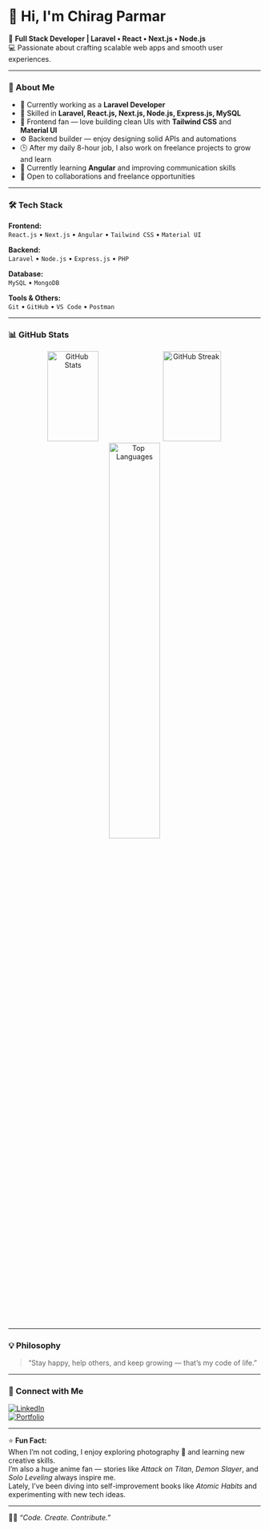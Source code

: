 # 👋 Hi, I'm Chirag Parmar

🚀 **Full Stack Developer | Laravel • React • Next.js • Node.js**  
💻 Passionate about crafting scalable web apps and smooth user experiences.  
<!-- 🌏 Based in India 🇮🇳  -->

---

### 🧠 About Me  
- 💼 Currently working as a **Laravel Developer**  
- 🔧 Skilled in **Laravel, React.js, Next.js, Node.js, Express.js, MySQL**  
- 🎨 Frontend fan — love building clean UIs with **Tailwind CSS** and **Material UI**  
- ⚙️ Backend builder — enjoy designing solid APIs and automations  
- 🕒 After my daily 8-hour job, I also work on freelance projects to grow and learn  
- 📘 Currently learning **Angular** and improving communication skills  
- 💬 Open to collaborations and freelance opportunities  

---

### 🛠️ Tech Stack

**Frontend:**  
`React.js` • `Next.js` • `Angular` • `Tailwind CSS` • `Material UI`

**Backend:**  
`Laravel` • `Node.js` • `Express.js` • `PHP`

**Database:**  
`MySQL` • `MongoDB`

**Tools & Others:**  
`Git` • `GitHub` • `VS Code` • `Postman` 

---

### 📊 GitHub Stats

<div align="center">

  <!-- Top stats: GitHub Stats + Streak -->
  <div>
    <img src="https://github-readme-stats.vercel.app/api?username=webdev-chirag&show_icons=true&theme=tokyonight" 
         width="45%" height="180em" alt="GitHub Stats" />
    <img src="https://streak-stats.demolab.com?user=webdev-chirag&theme=tokyonight" 
         width="48%" height="180em" alt="GitHub Streak" />
  </div>
  <div>
    <img src="https://github-readme-stats.vercel.app/api/top-langs/?username=webdev-chirag&layout=compact&theme=tokyonight" 
         width="45%" alt="Top Languages" />
  </div>

</div>

---

### 💡 Philosophy  
> “Stay happy, help others, and keep growing — that’s my code of life.”  

---

### 🤝 Connect with Me  
<!-- not showing logo if linkedin is not present -->
[![LinkedIn](https://img.shields.io/badge/LinkedIn-blue?style=flat-square&logo=linkedin)](https://linkedin.com/in/parmar-chirag)  
[![Portfolio](https://img.shields.io/badge/Portfolio-black?style=flat-square&logo=firefox)](https://chirag-parmar.vercel.app) 

---

⭐ **Fun Fact:**  
When I’m not coding, I enjoy exploring photography 📸 and learning new creative skills.  
I’m also a huge anime fan — stories like *Attack on Titan*, *Demon Slayer*, and *Solo Leveling* always inspire me.  
Lately, I’ve been diving into self-improvement books like *Atomic Habits* and experimenting with new tech ideas.

---

🧑‍💻 *“Code. Create. Contribute.”*

